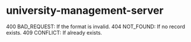 # university-management-server
400 BAD_REQUEST: If the format is invalid.
404 NOT_FOUND: If no record exists.
409 CONFLICT: If already exists.